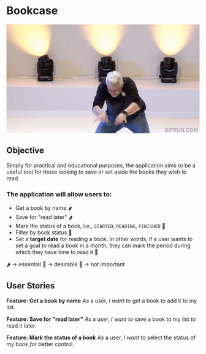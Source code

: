 # Bookcase

<p align="center">
  <img src="./uncle_bob.gif" alt="uncle-bob">
</p>

## Objective
Simply for practical and educational purposes, the application aims to be a useful tool for those looking to save or set aside the books they wish to read.

### The application will allow users to:
- Get a book by name 🌶
- Save for "read later" 🌶
- Mark the status of a book, i.e., `STARTED`, `READING`, `FINISHED` 🥑
- Filter by book status 🍆
- Set a **target date** for reading a book. In other words, if a user wants to set a goal to read a book in a month, they can mark the period during which they have time to read it 🍆

🌶 -> essential
🥑 -> desirable
🍆 -> not important

## User Stories
**Feature: Get a book by name**
*As* a user, *I want to* get a book *to* add it to my list.

**Feature: Save for "read later"**
*As* a user, *I want to* save a book to my list *to* read it later.

**Feature: Mark the status of a book**
*As* a user, *I want to* select the status of my book *for* better control.
